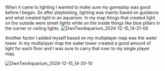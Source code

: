 When it came to lighting I wanted to make sure my gameplay was good before I began. So after playtesting, lighting was mainly based on guidance and what created light in an aquarium. In my map things that created light on the outside were street lights while on the inside things like blue pillars in the corner or ceiling lights. 
![DwnTwnAquarium_2024-12-15_14-21-00](https://github.com/user-attachments/assets/53f799bf-89b7-4e7e-b3f0-90ea76ba3c62)


Another factor I added myself based on my multiplayer map was the water tower. In my multiplayer map the water tower created a good amount of light for each floor and I was sure to carry that over to my single player map. 

![DwnTwnAquarium_2024-12-15_14-20-10](https://github.com/user-attachments/assets/51e1c2e1-28e1-4514-a540-632f2ade22c8)

